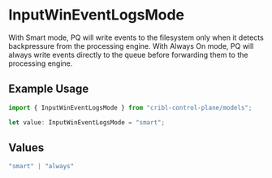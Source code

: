 # InputWinEventLogsMode

With Smart mode, PQ will write events to the filesystem only when it detects backpressure from the processing engine. With Always On mode, PQ will always write events directly to the queue before forwarding them to the processing engine.

## Example Usage

```typescript
import { InputWinEventLogsMode } from "cribl-control-plane/models";

let value: InputWinEventLogsMode = "smart";
```

## Values

```typescript
"smart" | "always"
```